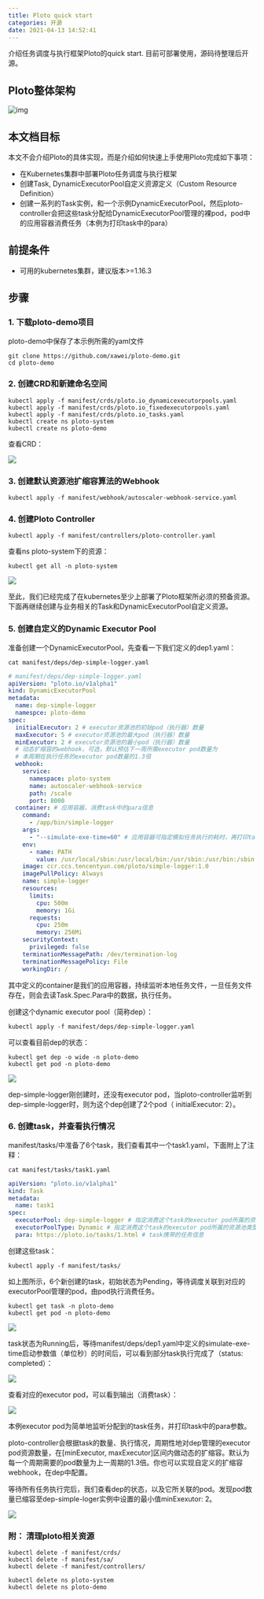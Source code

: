 ```yaml
---
title: Ploto quick start
categories: 开源
date: 2021-04-13 14:52:41
---
```


介绍任务调度与执行框架Ploto的quick start. 目前可部署使用，源码待整理后开源。

<!--more-->

## Ploto整体架构

![img](https://weiblog-1252613377.cos.ap-chengdu.myqcloud.com/hVLQ7zxmGJ2l_ltV1vzQMA.png)        



## 本文档目标

本文不会介绍Ploto的具体实现，而是介绍如何快速上手使用Ploto完成如下事项：

- 在Kubernetes集群中部署Ploto任务调度与执行框架
- 创建Task, DynamicExecutorPool自定义资源定义（Custom Resource Definition）
- 创建一系列的Task实例，和一个示例DynamicExecutorPool，然后ploto-controller会把这些task分配给DynamicExecutorPool管理的裸pod，pod中的应用容器消费任务（本例为打印task中的para）

## 前提条件

- 可用的kubernetes集群，建议版本>=1.16.3

## 步骤

### 1. 下载ploto-demo项目

ploto-demo中保存了本示例所需的yaml文件

```shell
git clone https://github.com/xawei/ploto-demo.git
cd ploto-demo
```



### 2. 创建CRD和新建命名空间

```shell
kubectl apply -f manifest/crds/ploto.io_dynamicexecutorpools.yaml
kubectl apply -f manifest/crds/ploto.io_fixedexecutorpools.yaml
kubectl apply -f manifest/crds/ploto.io_tasks.yaml
kubectl create ns ploto-system
kubectl create ns ploto-demo
```

查看CRD：

![](https://weiblog.oss-cn-beijing.aliyuncs.com/img/20201130163857.png)



### 3. 创建默认资源池扩缩容算法的Webhook

```shell
kubectl apply -f manifest/webhook/autoscaler-webhook-service.yaml
```



### 4. 创建Ploto Controller

```shell
kubectl apply -f manifest/controllers/ploto-controller.yaml
```

查看ns ploto-system下的资源：

```shell
kubectl get all -n ploto-system
```

![](https://weiblog.oss-cn-beijing.aliyuncs.com/img/20201130164726.png)

至此，我们已经完成了在kubernetes至少上部署了Ploto框架所必须的预备资源。下面再继续创建与业务相关的Task和DynamicExecutorPool自定义资源。



### 5. 创建自定义的Dynamic Executor Pool

准备创建一个DynamicExecutorPool，先查看一下我们定义的dep1.yaml：

```shell
cat manifest/deps/dep-simple-logger.yaml
```

```yaml
# manifest/deps/dep-simple-logger.yaml
apiVersion: "ploto.io/v1alpha1"
kind: DynamicExecutorPool
metadata:
  name: dep-simple-logger
  namespce: ploto-demo
spec:
  initialExecutor: 2 # executor资源池的初始pod（执行器）数量
  maxExecutor: 5 # executor资源池的最大pod（执行器）数量
  minExecutor: 2 # executor资源池的最小pod（执行器）数量
  # 动态扩缩容的webhook，可选，默认预估下一周所需executor pod数量为
  # 本周期在执行任务的executor pod数量的1.3倍
  webhook: 
    service:
      namespace: ploto-system
      name: autoscaler-webhook-service
      path: /scale
      port: 8000
  container: # 应用容器，消费task中的para信息
    command:
      - /app/bin/simple-logger
    args:
      - "--simulate-exe-time=60" # 应用容器可指定模拟任务执行的耗时，再打印task信息
    env:
      - name: PATH
        value: /usr/local/sbin:/usr/local/bin:/usr/sbin:/usr/bin:/sbin:/bin
    image: ccr.ccs.tencentyun.com/ploto/simple-logger:1.0
    imagePullPolicy: Always
    name: simple-logger
    resources:
      limits:
        cpu: 500m
        memory: 1Gi
      requests:
        cpu: 250m
        memory: 256Mi
    securityContext:
      privileged: false
    terminationMessagePath: /dev/termination-log
    terminationMessagePolicy: File
    workingDir: /
```

其中定义的container是我们的应用容器，持续监听本地任务文件，一旦任务文件存在，则会去读Task.Spec.Para中的数据，执行任务。

创建这个dynamic executor pool（简称dep）：

```shell
kubectl apply -f manifest/deps/dep-simple-logger.yaml
```

可以查看目前dep的状态：

```shell
kubectl get dep -o wide -n ploto-demo
kubectl get pod -n ploto-demo
```

![](https://weiblog.oss-cn-beijing.aliyuncs.com/img/20201202220002.png)

dep-simple-logger刚创建时，还没有executor pod，当ploto-controller监听到dep-simple-logger时，则为这个dep创建了2个pod（ initialExecutor: 2）。



### 6. 创建task，并查看执行情况

manifest/tasks/中准备了6个task，我们查看其中一个task1.yaml，下面附上了注释：

```
cat manifest/tasks/task1.yaml
```

```yaml
apiVersion: "ploto.io/v1alpha1"
kind: Task
metadata:
  name: task1
spec:
  executorPool: dep-simple-logger # 指定消费这个task的executor pod所属的资源池
  executorPoolType: Dynamic # 指定消费这个task的executor pod所属的资源池类型
  para: https://ploto.io/tasks/1.html # task携带的任务信息
```

创建这些task：

```shell
kubectl apply -f manifest/tasks/
```

如上图所示，6个新创建的task，初始状态为Pending，等待调度关联到对应的executorPool管理的pod，由pod执行消费任务。

```
kubectl get task -n ploto-demo
kubectl get pod -n ploto-demo
```

![](https://weiblog.oss-cn-beijing.aliyuncs.com/img/20201202220221.png)



task状态为Running后，等待manifest/deps/dep1.yaml中定义的simulate-exe-time启动参数值（单位秒）的时间后，可以看到部分task执行完成了（status: completed）：

![](https://weiblog.oss-cn-beijing.aliyuncs.com/img/20201202220326.png)

查看对应的executor pod，可以看到输出（消费task）：

![](https://weiblog.oss-cn-beijing.aliyuncs.com/img/20201202220655.png)

本例executor pod为简单地监听分配到的task任务，并打印task中的para参数。

ploto-controller会根据task的数量、执行情况，周期性地对dep管理的executor pod资源数量，在[minExecutor, maxExecutor]区间内做动态的扩缩容。默认为每一个周期需要的pod数量为上一周期的1.3倍。你也可以实现自定义的扩缩容webhook，在dep中配置。

等待所有任务执行完后，我们查看dep的状态，以及它所关联的pod。发现pod数量已缩容至dep-simple-loger实例中设置的最小值minExexutor: 2。

![](https://weiblog.oss-cn-beijing.aliyuncs.com/img/20201202220809.png)



### 附： 清理ploto相关资源

```shell
kubectl delete -f manifest/crds/
kubectl delete -f manifest/sa/
kubectl delete -f manifest/controllers/

kubectl delete ns ploto-system
kubectl delete ns ploto-demo
```

